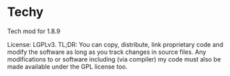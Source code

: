 # Techy
Tech mod for 1.8.9

License: LGPLv3. TL;DR: You can copy, distribute, link proprietary code and modify the software as long as you track changes in source files. Any modifications to or software including (via compiler) my code must also be made available under the GPL license too.
